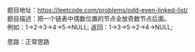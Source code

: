 题目地址：https://leetcode.com/problems/odd-even-linked-list/  
题目描述：把一个链表中偶数位置的节点全放奇数节点后面。  
例如：1->2->3->4->5->NULL; 返回：1->3->5->2->4->NULL;  

思路：正常思路  